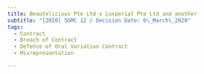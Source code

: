 ```yaml
---
title: Beautelicious Pte Ltd v Luxperial Pte Ltd and another
subtitle: "[2020] SGMC 12 / Decision Date: 6\_March\_2020"
tags:
  - Contract
  - Breach of Contract
  - Defence of Oral Variation Contract
  - Misrepresentation

---
```

